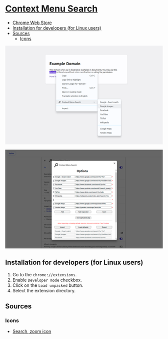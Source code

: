 # [Context Menu Search](https://chromewebstore.google.com/detail/idpcgabojogahgmhdgnjkmdliaeeofka)

- [Chrome Web Store](https://chromewebstore.google.com/detail/idpcgabojogahgmhdgnjkmdliaeeofka)
- [Installation for developers (for Linux users)](#installation-for-developers-for-linux-users)
- [Sources](#sources)
    - [Icons](#icons)

![Context Menu Search - Example](img/screenshots/1280x800/example.png)

![Context Menu Search - Options](img/screenshots/1280x800/options.png)

## Installation for developers (for Linux users)

1. Go to the `chrome://extensions`.
2. Enable `Developer mode` checkbox.
3. Click on the `Load unpacked` button.
4. Select the extension directory.

## Sources

### Icons

- [Search, zoom icon](https://www.iconfinder.com/icons/171427/search_zoom_icon)
